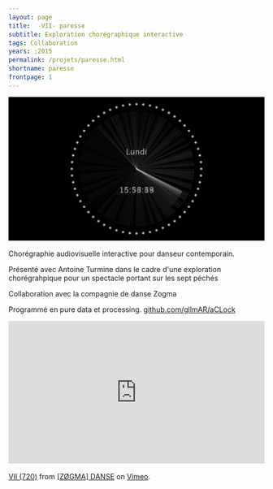 ```yaml
---
layout: page
title:  -VII- paresse
subtitle: Exploration chorégraphique interactive
tags: Collaboration
years: ;2015
permalink: /projets/paresse.html
shortname: paresse
frontpage: 1
---
```

![paresse](../../assets/img/img_paresse_01.jpg)

Chorégraphie audiovisuelle interactive pour danseur contemporain.

Présenté avec Antoine Turmine dans le cadre d'une exploration chorégrahpique pour un spectacle portant sur les sept péchés

Collaboration avec la compagnie de danse Zogma

Programmé en pure data et processing.
[github.com/gllmAR/aCLock](https://github.com/gllmAR/aClock)

<iframe src="https://player.vimeo.com/video/147955644?byline=0&portrait=0" width="100%" height="281" frameborder="0" webkitallowfullscreen mozallowfullscreen allowfullscreen></iframe>
<p><a href="https://vimeo.com/147955644">VII (720)</a> from <a href="https://vimeo.com/user2464308">[Z&Oslash;GMA] DANSE</a> on <a href="https://vimeo.com">Vimeo</a>.</p>
